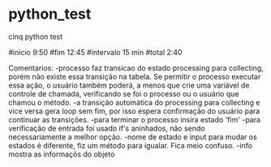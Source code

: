 # python_test
cinq python test

#inicio 9:50
#fim 12:45
#intervalo 15 min
#total 2:40

Comentarios:
    -processo faz transicao do estado processing para collecting, porém não existe essa transição
	 na tabela. Se permitir o processo executar essa ação, o usuário também poderá, a menos 
	 que crie uma variável de controle de chamada, verificando se foi o processo ou o usuário que 
	 chamou o método.
    -a transição automática do processing para collecting e vice versa gera loop sem fim, por isso 
    espera confirmação do usuário para continuar as transições.
    -para terminar o processo insira estado 'fim'
    -para verificação de entrada foi usado if's aninhados, não sendo necessariamente a melhor opção.
    -nome de estado e input para mudar os estados é diferente, fiz um método para igualar. Fica
	meio confuso.
    -info mostra as informaçõs do objeto
	